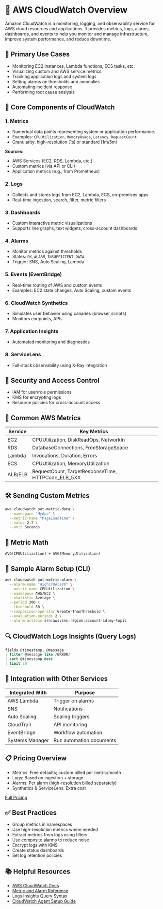 
# 📘 AWS CloudWatch Overview

Amazon CloudWatch is a monitoring, logging, and observability service for AWS cloud resources and applications. It provides metrics, logs, alarms, dashboards, and events to help you monitor and manage infrastructure, improve system performance, and reduce downtime.

## 🎯 Primary Use Cases

- Monitoring EC2 instances, Lambda functions, ECS tasks, etc.
- Visualizing custom and AWS service metrics
- Tracking application logs and system logs
- Setting alarms on thresholds and anomalies
- Automating incident response
- Performing root cause analysis

## 🔧 Core Components of CloudWatch

### 1. Metrics
- Numerical data points representing system or application performance.
- Examples: `CPUUtilization`, `MemoryUsage`, `Latency`, `RequestCount`
- Granularity: high-resolution (1s) or standard (1m/5m)

**Sources:**
- AWS Services (EC2, RDS, Lambda, etc.)
- Custom metrics (via API or CLI)
- Application metrics (e.g., from Prometheus)

### 2. Logs
- Collects and stores logs from EC2, Lambda, ECS, on-premises apps
- Real-time ingestion, search, filter, metric filters

### 3. Dashboards
- Custom interactive metric visualizations
- Supports line graphs, text widgets, cross-account dashboards

### 4. Alarms
- Monitor metrics against thresholds
- States: `OK`, `ALARM`, `INSUFFICIENT_DATA`
- Trigger: SNS, Auto Scaling, Lambda

### 5. Events (EventBridge)
- Real-time routing of AWS and custom events
- Examples: EC2 state changes, Auto Scaling, custom events

### 6. CloudWatch Synthetics
- Simulates user behavior using canaries (browser scripts)
- Monitors endpoints, APIs

### 7. Application Insights
- Automated monitoring and diagnostics

### 8. ServiceLens
- Full-stack observability using X-Ray integration

## 🔐 Security and Access Control

- IAM for user/role permissions
- KMS for encrypting logs
- Resource policies for cross-account access

## 🧠 Common AWS Metrics

| Service | Key Metrics |
|--------|--------------|
| EC2 | CPUUtilization, DiskReadOps, NetworkIn |
| RDS | DatabaseConnections, FreeStorageSpace |
| Lambda | Invocations, Duration, Errors |
| ECS | CPUUtilization, MemoryUtilization |
| ALB/ELB | RequestCount, TargetResponseTime, HTTPCode_ELB_5XX |

## 🛠️ Sending Custom Metrics

```bash
aws cloudwatch put-metric-data \
  --namespace "MyApp" \
  --metric-name "PageLoadTime" \
  --value 2.7 \
  --unit Seconds
```

## 🧪 Metric Math

```text
AVG(CPUUtilization) + AVG(MemoryUtilization)
```

## 🧾 Sample Alarm Setup (CLI)

```bash
aws cloudwatch put-metric-alarm \
  --alarm-name "HighCPUAlarm" \
  --metric-name CPUUtilization \
  --namespace AWS/EC2 \
  --statistic Average \
  --period 300 \
  --threshold 80 \
  --comparison-operator GreaterThanThreshold \
  --evaluation-periods 2 \
  --alarm-actions arn:aws:sns:region:account-id:my-topic
```

## 🔍 CloudWatch Logs Insights (Query Logs)

```sql
fields @timestamp, @message
| filter @message like /ERROR/
| sort @timestamp desc
| limit 20
```

## 🔁 Integration with Other Services

| Integrated With | Purpose |
|-----------------|---------|
| AWS Lambda | Trigger on alarms |
| SNS | Notifications |
| Auto Scaling | Scaling triggers |
| CloudTrail | API monitoring |
| EventBridge | Workflow automation |
| Systems Manager | Run automation documents |

## 📋 Pricing Overview

- Metrics: Free defaults; custom billed per metric/month
- Logs: Based on ingestion + storage
- Alarms: Per alarm (high-resolution billed separately)
- Synthetics & ServiceLens: Extra cost

[Full Pricing](https://aws.amazon.com/cloudwatch/pricing/)

## ✅ Best Practices

- Group metrics in namespaces
- Use high-resolution metrics where needed
- Extract metrics from logs using filters
- Use composite alarms to reduce noise
- Encrypt logs with KMS
- Create status dashboards
- Set log retention policies

## 📚 Helpful Resources

- [AWS CloudWatch Docs](https://docs.aws.amazon.com/cloudwatch/)
- [Metric and Alarm Reference](https://docs.aws.amazon.com/AmazonCloudWatch/latest/monitoring/cloudwatch_concepts.html)
- [Logs Insights Query Syntax](https://docs.aws.amazon.com/AmazonCloudWatch/latest/logs/CWL_QuerySyntax.html)
- [CloudWatch Agent Setup Guide](https://docs.aws.amazon.com/AmazonCloudWatch/latest/monitoring/Install-CloudWatch-Agent.html)
